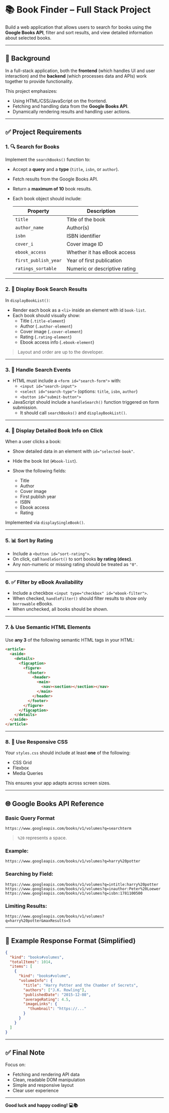 # 📚 Book Finder – Full Stack Project

Build a web application that allows users to search for books using the **Google Books API**, filter and sort results, and view detailed information about selected books.

---

## 🧠 Background

In a full-stack application, both the **frontend** (which handles UI and user interaction) and the **backend** (which processes data and APIs) work together to provide functionality.

This project emphasizes:

- Using HTML/CSS/JavaScript on the frontend.
- Fetching and handling data from the **Google Books API**.
- Dynamically rendering results and handling user actions.

---

## ✅ Project Requirements

### 1. 🔍 Search for Books

Implement the `searchBooks()` function to:

- Accept a **query** and a **type** (`title`, `isbn`, or `author`).
- Fetch results from the Google Books API.
- Return a **maximum of 10** book results.
- Each book object should include:

  | Property             | Description                   |
  | -------------------- | ----------------------------- |
  | `title`              | Title of the book             |
  | `author_name`        | Author(s)                     |
  | `isbn`               | ISBN identifier               |
  | `cover_i`            | Cover image ID                |
  | `ebook_access`       | Whether it has eBook access   |
  | `first_publish_year` | Year of first publication     |
  | `ratings_sortable`   | Numeric or descriptive rating |

---

### 2. 📄 Display Book Search Results

In `displayBookList()`:

- Render each book as a `<li>` inside an element with id `book-list`.
- Each book should visually show:
  - Title (`.title-element`)
  - Author (`.author-element`)
  - Cover image (`.cover-element`)
  - Rating (`.rating-element`)
  - Ebook access info (`.ebook-element`)

> Layout and order are up to the developer.

---

### 3. 🧾 Handle Search Events

- HTML must include a `<form id="search-form">` with:
  - `<input id="search-input">`
  - `<select id="search-type">` (options: `title`, `isbn`, `author`)
  - `<button id="submit-button">`
- JavaScript should include a `handleSearch()` function triggered on form submission.
  - It should call `searchBooks()` and `displayBookList()`.

---

### 4. 📘 Display Detailed Book Info on Click

When a user clicks a book:

- Show detailed data in an element with `id="selected-book"`.
- Hide the book list (`#book-list`).
- Show the following fields:

  - Title
  - Author
  - Cover image
  - First publish year
  - ISBN
  - Ebook access
  - Rating

Implemented via `displaySingleBook()`.

---

### 5. 📊 Sort by Rating

- Include a `<button id="sort-rating">`.
- On click, call `handleSort()` to sort books **by rating (desc)**.
- Any non-numeric or missing rating should be treated as `"0"`.

---

### 6. ✅ Filter by eBook Availability

- Include a checkbox `<input type="checkbox" id="ebook-filter">`.
- When checked, `handleFilter()` should filter results to show only `borrowable` eBooks.
- When unchecked, all books should be shown.

---

### 7. ♿ Use Semantic HTML Elements

Use **any 3** of the following semantic HTML tags in your HTML:

```html
<article>
  <aside>
    <details>
      <figcaption>
        <figure>
          <footer>
            <header>
              <main>
                <nav><section></section></nav>
              </main>
            </header>
          </footer>
        </figure>
      </figcaption>
    </details>
  </aside>
</article>
```

---

### 8. 📱 Use Responsive CSS

Your `styles.css` should include at least **one** of the following:

- CSS Grid
- Flexbox
- Media Queries

This ensures your app adapts across screen sizes.

---

## 🌐 Google Books API Reference

### Basic Query Format

```
https://www.googleapis.com/books/v1/volumes?q=searchterm
```

> `%20` represents a space.

### Example:

```
https://www.googleapis.com/books/v1/volumes?q=harry%20potter
```

### Searching by Field:

```
https://www.googleapis.com/books/v1/volumes?q=intitle:harry%20potter
https://www.googleapis.com/books/v1/volumes?q=inauthor:Peter%20Loewer
https://www.googleapis.com/books/v1/volumes?q=isbn:1781100500
```

### Limiting Results:

```
https://www.googleapis.com/books/v1/volumes?q=harry%20potter&maxResults=5
```

---

## 📌 Example Response Format (Simplified)

```json
{
  "kind": "books#volumes",
  "totalItems": 1014,
  "items": [
    {
      "kind": "books#volume",
      "volumeInfo": {
        "title": "Harry Potter and the Chamber of Secrets",
        "authors": ["J.K. Rowling"],
        "publishedDate": "2015-12-08",
        "averageRating": 4.5,
        "imageLinks": {
          "thumbnail": "https://..."
        }
      }
    }
  ]
}
```

---

## ✅ Final Note

Focus on:

- Fetching and rendering API data
- Clean, readable DOM manipulation
- Simple and responsive layout
- Clear user experience

---

**Good luck and happy coding! 💻📚**
